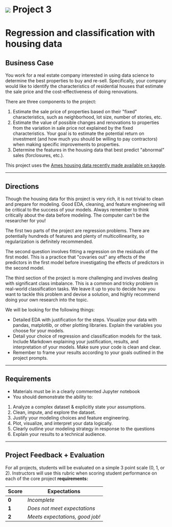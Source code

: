# ![](https://ga-dash.s3.amazonaws.com/production/assets/logo-9f88ae6c9c3871690e33280fcf557f33.png) Project 3
# Regression and classification with housing data

## Business Case

You work for a real estate company interested in using data science to determine the best properties to buy and re-sell. Specifically, your company would like to identify the characteristics of residential houses that estimate the sale price and the cost-effectiveness of doing renovations.

There are three components to the project:

1. Estimate the sale price of properties based on their "fixed" characteristics, such as neighborhood, lot size, number of stories, etc.
2. Estimate the value of possible changes and renovations to properties from the variation in sale price not explained by the fixed characteristics. Your goal is to estimate the potential return on investment (and how much you should be willing to pay contractors) when making specific improvements to properties.
3. Determine the features in the housing data that best predict "abnormal" sales (forclosures, etc.).

This project uses the [Ames housing data recently made available on kaggle](https://www.kaggle.com/c/house-prices-advanced-regression-techniques).

---

## Directions

Though the housing data for this project is very rich, it is not trivial to clean and prepare for modeling. Good EDA, cleaning, and feature engineering will be critical to the success of your models. Always remember to think critically about the data before modeling. The computer can't be the researcher for you!

The first two parts of the project are regression problems. There are potentially hundreds of features and plenty of multicollinearity, so regularization is definitely recommended.

The second question involves fitting a regression on the residuals of the first model. This is a practice that "covaries out" any effects of the predictors in the first model before investigating the effects of predictors in the second model.

The third section of the project is more challenging and involves dealing with significant class imbalance. This is a common and tricky problem in real-world classification tasks. We leave it up to you to decide how you want to tackle this problem and devise a solution, and highly recommend doing your own research into the topic.

We will be looking for the following things:

- Detailed EDA with justification for the steps. Visualize your data with pandas, matplotlib, or other plotting libraries. Explain the variables you choose for your models.
- Detail your choice of regression and classification models for the task. Include Markdown explaining your justification, results, and interpretation of your models. Make sure your code is clean and clear.
- Remember to frame your results according to your goals outlined in the project prompts.

---

## Requirements

- Materials must be in a clearly commented Jupyter notebook
- You should demonstrate the ability to:

1. Analyze a complex dataset & explicitly state your assumptions.
2. Clean, impute, and explore the dataset.
3. Justify your modeling choices and feature engineering.
4. Plot, visualize, and interpret your data logically.
5. Clearly outline your modeling strategy in response to the questions
6. Explain your results to a technical audience.

---

## Project Feedback + Evaluation

For all projects, students will be evaluated on a simple 3 point scale (0, 1, or 2). Instructors will use this rubric when scoring student performance on each of the core project **requirements:**

Score | Expectations
----- | ------------
**0** | _Incomplete_
**1** | _Does not meet expectations_
**2** | _Meets expectations, good job!_
